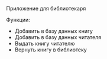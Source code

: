  Приложение для библиотекаря
 
Функции:
+ Добавить в базу данных книгу
+ Добавить в базу данных читателя
+ Выдать книгу читателю
+ Вернуть книгу в библиотеку
